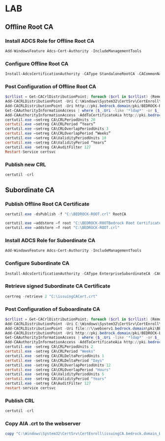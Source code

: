 # LAB

## Offline Root CA

### Install ADCS Role for Offline Root CA

```powershell
Add-WindowsFeature Adcs-Cert-Authority -IncludeManagementTools
```

### Configure Offline Root CA

```powershell
Install-AdcsCertificationAuthority -CAType StandaloneRootCA -CACommonName "Bedrock Root Certificate Authority" -KeyLength 4096 -HashAlgorithm SHA256 -CryptoProviderName "RSA#Microsoft Software Key Storage Provider" -ValidityPeriod Years -ValidityPeriodUnits 20 -Force
```

### Post Configuration of Offline Root CA

```powershell
$crllist = Get-CACrlDistributionPoint; foreach ($crl in $crllist) {Remove-CACrlDistributionPoint $crl.uri -Force};
Add-CACRLDistributionPoint -Uri C:\Windows\System32\CertSrv\CertEnroll\BEDROCK-ROOT%8%9.crl -PublishToServer -PublishDeltaToServer -Force
Add-CACRLDistributionPoint -Uri http://pki.bedrock.domain/pki/BEDROCK-ROOT%8%9.crl -AddToCertificateCDP -AddToFreshestCrl -Force
Get-CAAuthorityInformationAccess | where {$_.Uri -like '*ldap*' -or $_.Uri -like '*http*' -or $_.Uri -like '*file*'} | Remove-CAAuthorityInformationAccess -Force
Add-CAAuthorityInformationAccess -AddToCertificateAia http://pki.bedrock.domain/pki/BEDROCK-ROOT%3%4.crt -Force
certutil.exe –setreg CA\CRLPeriodUnits 20
certutil.exe –setreg CA\CRLPeriod “Years”
certutil.exe –setreg CA\CRLOverlapPeriodUnits 3
certutil.exe –setreg CA\CRLOverlapPeriod “Weeks”
certutil.exe –setreg CA\ValidityPeriodUnits 10
certutil.exe –setreg CA\ValidityPeriod “Years”
certutil.exe -setreg CA\AuditFilter 127
Restart-Service certsvc
```

### Publish new CRL

```powershell
certutil -crl
```

## Subordinate CA

### Publish Offline Root CA Certificate

```powershell
certutil.exe -dsPublish -f "C:\BEDROCK-ROOT.crl" RootCA
```

```powershell
certutil.exe –addstore –f root "C:\BEDROCK-ROOTBedrock Root Certificate Authority.crt"
certutil.exe –addstore –f root "C:\BEDROCK-ROOT.crl"
```

### Install ADCS Role for Subordinate CA

```powershell
Add-WindowsFeature Adcs-Cert-Authority -IncludeManagementTools
```

### Configure Subordinate CA

```powershell
Install-AdcsCertificationAuthority -CAType EnterpriseSubordinateCA -CACommonName "Bedrock Enterprise Certificate Authority" -KeyLength 4096 -HashAlgorithm SHA256 -CryptoProviderName "RSA#Microsoft Software Key Storage Provider" -Force
```

### Retrieve signed Subordinate CA Certificate

```powershell
certreq -retrieve 2 "C:\issuingCACert.crt"
```

### Post Configuration of Suboardinate CA

```powershell
$crllist = Get-CACrlDistributionPoint; foreach ($crl in $crllist) {Remove-CACrlDistributionPoint $crl.uri -Force};
Add-CACRLDistributionPoint -Uri C:\Windows\System32\CertSrv\CertEnroll\BEDROCK-ECA%8%9.crl -PublishToServer -PublishDeltaToServer -Force
Add-CACRLDistributionPoint -Uri file://\\webserv1.bedrock.domain\pki\BEDROCK-ECA%8%9.crl -PublishToServer -PublishDeltaToServer -Force
Add-CACRLDistributionPoint -Uri http://pki.bedrock.domain/pki/BEDROCK-ECA%8%9.crl -AddToCertificateCDP -AddToFreshestCrl -Force
Get-CAAuthorityInformationAccess | where {$_.Uri -like '*ldap*' -or $_.Uri -like '*http*' -or $_.Uri -like '*file*'} | Remove-CAAuthorityInformationAccess -Force
Add-CAAuthorityInformationAccess -AddToCertificateAia http://pki.bedrock.domain/pki/BEDROCK-ECA%3%4.crt -Force
certutil.exe -setreg CA\CRLPeriodUnits 2
certutil.exe -setreg CA\CRLPeriod "Weeks"
certutil.exe -setreg CA\CRLDeltaPeriodUnits 1
certutil.exe -setreg CA\CRLDeltaPeriod "Days"
certutil.exe -setreg CA\CRLOverlapPeriodUnits 12
certutil.exe -setreg CA\CRLOverlapPeriod "Hours"
certutil.exe -setreg CA\ValidityPeriodUnits 5
certutil.exe -setreg CA\ValidityPeriod "Years"
certutil.exe -setreg CA\AuditFilter 127
restart-service certsvc
```

### Publish CRL

```powershell
certutil -crl
```

### Copy AIA .crt to the webserver

```powershell
copy "C:\Windows\System32\CertSrv\CertEnroll\issuingCA.bedrock.domain_Bedrock Enterprise Certificate Authority.crt" "\\WebServ1.bedrock.domain\pki\BEDROCK-ECABedrock Enterprise Certificate Authority.crt"
```
